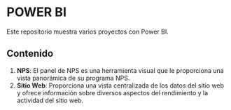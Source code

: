 # POWER BI

Este repositorio muestra varios proyectos con Power BI.

## Contenido

1. **NPS**: El panel de NPS es una herramienta visual que le proporciona una vista panorámica de su programa NPS.
2. **Sitio Web**: Proporciona una vista centralizada de los datos del sitio web y ofrece información sobre diversos aspectos del rendimiento y la actividad del sitio web.